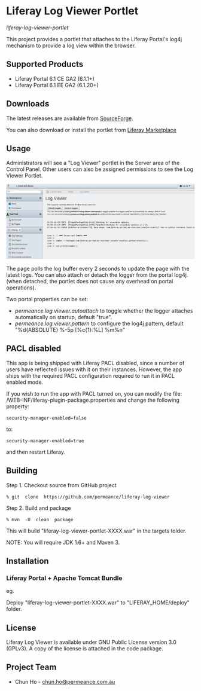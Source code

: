 # Liferay Log Viewer Portlet

*liferay-log-viewer-portlet*

This project provides a portlet that attaches to the Liferay Portal's log4j mechanism to provide a log view within the browser.


## Supported Products

* Liferay Portal 6.1 CE GA2 (6.1.1+)
* Liferay Portal 6.1 EE GA2 (6.1.20+)


## Downloads

The latest releases are available from [SourceForge](http://sourceforge.net/projects/permeance-apps/files/liferay-log-viewer/ "Liferay Log Viewer").

You can also download or install the portlet from [Liferay Marketplace](http://www.liferay.com/marketplace/-/mp/application/21793045?_7_WAR_osbportlet_backURL=%2Fmarketplace%2F-%2Fmp%2Fcategory%2F11232561 "Liferay Log Viewer")

## Usage

Administrators will see a "Log Viewer" portlet in the Server area of the Control Panel.
Other users can also be assigned permissions to see the Log Viewer Portlet.

![Log Viewer Portlet](/doc/images/log-viewer-screenshot.png "Log Viewer Portlet")

The page polls the log buffer every 2 seconds to update the page with the latest logs.
You can also attach or detach the logger from the portal log4j. (when detached, the portlet does not cause any overhead on portal operations).

Two portal properties can be set:
* *permeance.log.viewer.autoattach* to toggle whether the logger attaches automatically on startup, default "true".
* *permeance.log.viewer.pattern* to configure the log4j pattern, default "%d{ABSOLUTE} %-5p \[%c{1}:%L\] %m%n"


## PACL disabled

This app is being shipped with Liferay PACL disabled, since a number of users have reflected issues with it on their instances. 
However, the app ships with the required PACL configuration required to run it in PACL enabled mode.

If you wish to run the app with PACL turned on, you can modify the file: /WEB-INF/liferay-plugin-package.properties
and change the following property:

    security-manager-enabled=false

to:

    security-manager-enabled=true

and then restart Liferay.


## Building

Step 1. Checkout source from GitHub project

    % git  clone  https://github.com/permeance/liferay-log-viewer

Step 2. Build and package

    % mvn  -U  clean  package

This will build "liferay-log-viewer-portlet-XXXX.war" in the targets tolder.

NOTE: You will require JDK 1.6+ and Maven 3.


## Installation

### Liferay Portal + Apache Tomcat Bundle

eg.

Deploy "liferay-log-viewer-portlet-XXXX.war" to "LIFERAY_HOME/deploy" folder.

## License

Liferay Log Viewer is available under GNU Public License version 3.0 (GPLv3). A copy of the license is attached in the code package.

## Project Team

* Chun Ho - chun.ho@permeance.com.au
